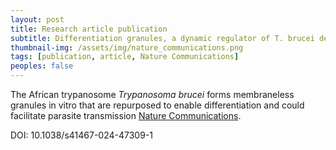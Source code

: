 ```yaml
---
layout: post
title: Research article publication
subtitle: Differentiation granules, a dynamic regulator of T. brucei development
thumbnail-img: /assets/img/nature_communications.png
tags: [publication, article, Nature Communications]
peoples: false
---
```


The African trypanosome *Trypanosoma brucei* forms membraneless granules in vitro that are repurposed to enable differentiation and could facilitate parasite transmission [Nature Communications](https://www.ncbi.nlm.nih.gov/pmc/articles/PMC10998879/).

DOI: 10.1038/s41467-024-47309-1
